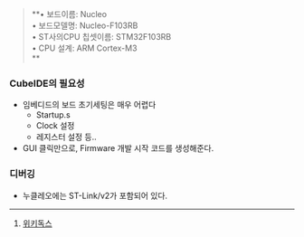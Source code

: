 > **• 보드이름: Nucleo  
> • 보드모델명: Nucleo-F103RB  
> • ST사의CPU 칩셋이름: STM32F103RB  
> • CPU 설계: ARM Cortex-M3  
> **

  

### CubeIDE의 필요성

- 임베디드의 보드 초기세팅은 매우 어렵다
    - Startup.s
    - Clock 설정
    - 레지스터 설정 등..
- GUI 클릭만으로, Firmware 개발 시작 코드를 생성해준다.

  

  

### 디버깅

- 누클레오에는 ST-Link/v2가 포함되어 있다.

  

---

1. [위키독스](https://wikidocs.net/book/11657)